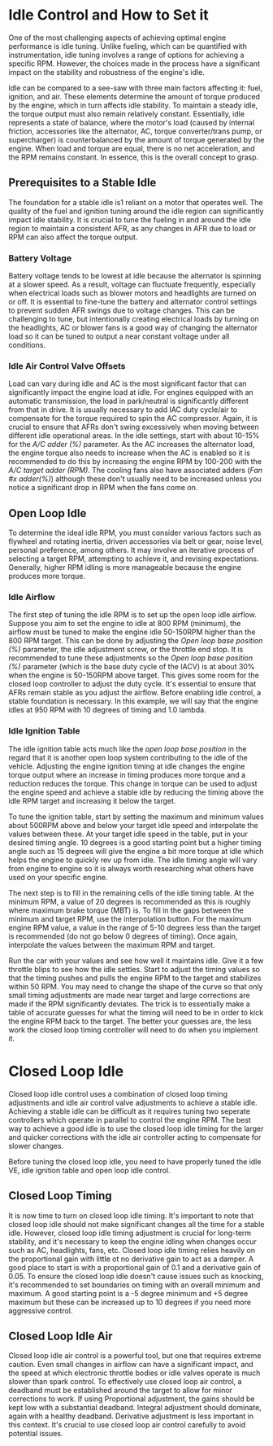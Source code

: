 # Idle Control and How to Set it  

One of the most challenging aspects of achieving optimal engine performance is idle tuning. Unlike fueling, which can be quantified with instrumentation, idle tuning involves a range of options for achieving a specific RPM. However, the choices made in the process have a significant impact on the stability and robustness of the engine's idle.

Idle can be compared to a see-saw with three main factors affecting it: fuel, ignition, and air. These elements determine the amount of torque produced by the engine, which in turn affects idle stability. To maintain a steady idle, the torque output must also remain relatively constant. Essentially, idle represents a state of balance, where the motor's load (caused by internal friction, accessories like the alternator, AC, torque converter/trans pump, or supercharger) is counterbalanced by the amount of torque generated by the engine. When load and torque are equal, there is no net acceleration, and the RPM remains constant. In essence, this is the overall concept to grasp.

## Prerequisites to a Stable Idle

The foundation for a stable idle is1 reliant on a motor that operates well. The quality of the fuel and ignition tuning around the idle region can significantly impact idle stability. It is crucial to tune the fueling in and around the idle region to maintain a consistent AFR, as any changes in AFR due to load or RPM can also affect the torque output.

### Battery Voltage

Battery voltage tends to be lowest at idle because the alternator is spinning at a slower speed. As a result, voltage can fluctuate frequently, especially when electrical loads such as blower motors and headlights are turned on or off. It is essential to fine-tune the battery and alternator control settings to prevent sudden AFR swings due to voltage changes. This can be challenging to tune, but intentionally creating electrical loads by turning on the headlights, AC or blower fans is a good way of changing the alternator load so it can be tuned to output a near constant voltage under all conditions.

### Idle Air Control Valve Offsets

Load can vary during idle and AC is the most significant factor that can significantly impact the engine load at idle. For engines equipped with an automatic transmission, the load in park/neutral is significantly different from that in drive. It is usually necessary to add IAC duty cycle/air to compensate for the torque required to spin the AC compressor. Again, it is crucial to ensure that AFRs don't swing excessively when moving between different idle operational areas. In the idle settings, start with about 10-15% for the *A/C adder (%)* parameter. As the AC increases the alternator load, the engine torque also needs to increase when the AC is enabled so it is recommended to do this by increasing the engine RPM by 100-200 with the *A/C target adder (RPM)*. The cooling fans also have associated adders (*Fan #x adder(%)*) although these don't usually need to be increased unless you notice a significant drop in RPM when the fans come on.


## Open Loop Idle

To determine the ideal idle RPM, you must consider various factors such as flywheel and rotating inertia, driven accessories via belt or gear, noise level, personal preference, among others. It may involve an iterative process of selecting a target RPM, attempting to achieve it, and revising expectations. Generally, higher RPM idling is more manageable because the engine produces more torque. 

### Idle Airflow

The first step of tuning the idle RPM is to set up the open loop idle airflow. Suppose you aim to set the engine to idle at 800 RPM (minimum), the airflow must be tuned to make the engine idle 50-150RPM higher than the 800 RPM target. This can be done by adjusting the *Open loop base position (%)* parameter, the idle adjustment screw, or the throttle end stop. It is recommended to tune these adjustments so the *Open loop base position (%)* parameter (which is the base duty cycle of the IACV) is at about 30% when the engine is 50-150RPM above target. This gives some room for the closed loop controller to adjust the duty cycle. It's essential to ensure that AFRs remain stable as you adjust the airflow. Before enabling idle control, a stable foundation is necessary. In this example, we will say that the engine idles at 950 RPM with 10 degrees of timing and 1.0 lambda.

### Idle Ignition Table

The idle ignition table acts much like the *open loop base position* in the regard that it is another open loop system contributing to the idle of the vehicle. Adjusting the engine ignition timing at idle changes the engine torque output where an increase in timing produces more torque and a reduction reduces the torque. This change in torque can be used to adjust the engine speed and achieve a stable idle by reducing the timing above the idle RPM target and increasing it below the target.

To tune the ignition table, start by setting the maximum and minimum values about 500RPM above and below your target idle speed and interpolate the values between these. At your target idle speed in the table, put in your desired timing angle. 10 degrees is a good starting point but a higher timing angle such as 15 degrees will give the engine a bit more torque at idle which helps the engine to quickly rev up from idle. The idle timing angle will vary from engine to engine so it is always worth researching what others have used on your specific engine. 

 The next step is to fill in the remaining cells of the idle timing table. At the minimum RPM, a value of 20 degrees is recommended as this is roughly where maximum brake torque (MBT) is. To fill in the gaps between the minimum and target RPM, use the interpolation button. For the maximum engine RPM value, a value in the range of 5-10 degrees less than the target is recommended (do not go below 0 degrees of timing). Once again, interpolate the values between the maximum RPM and target.
  
  Run the car with your values and see how well it maintains idle. Give it a few throttle blips to see how the idle settles. Start to adjust the timing values so that the timing pushes and pulls the engine RPM to the target and stabilizes within 50 RPM. You may need to change the shape of the curve so that only small timing adjustments are made near target and large corrections are made if the RPM significantly deviates. The trick is to essentially make a table of accurate guesses for what the timing will need to be in order to kick the engine RPM back to the target. The better your guesses are, the less work the closed loop timing controller will need to do when you implement it.

# Closed Loop Idle  

Closed loop idle control uses a combination of closed loop timing adjustments and idle air control valve adjustments to achieve a stable idle. Achieving a stable idle can be difficult as it requires tuning two seperate controllers which operate in parallel to control the engine RPM. The best way to achieve a good idle is to use the closed loop idle timing for the larger and quicker corrections with the idle air controller acting to compensate for slower changes.

Before tuning the closed loop idle, you need to have properly tuned the idle VE, idle ignition table and open loop idle control.

## Closed Loop Timing

It is now time to turn on closed loop idle timing. It's important to note that closed loop idle should not make significant changes all the time for a stable idle. However, closed loop idle timing adjustment is crucial for long-term stability, and it's necessary to keep the engine idling when changes occur such as AC, headlights, fans, etc. Closed loop idle timing relies heavily on the proportional gain with little ot no derivative gain to act as a damper. A good place to start is with a proportional gain of 0.1 and a derivative gain of 0.05. To ensure the closed loop idle doesn't cause issues such as knocking, it's recommended to set boundaries on timing with an overall minimum and maximum. A good starting point is a -5 degree minimum and +5 degree maximum but these can be increased up to 10 degrees if you need more aggressive control.

## Closed Loop Idle Air

  Closed loop idle air control is a powerful tool, but one that requires extreme caution. Even small changes in airflow can have a significant impact, and the speed at which electronic throttle bodies or idle valves operate is much slower than spark control. To effectively use closed loop air control, a deadband must be established around the target to allow for minor corrections to work. If using Proportional adjustment, the gains should be kept low with a substantial deadband. Integral adjustment should dominate, again with a healthy deadband. Derivative adjustment is less important in this context. It's crucial to use closed loop air control carefully to avoid potential issues.